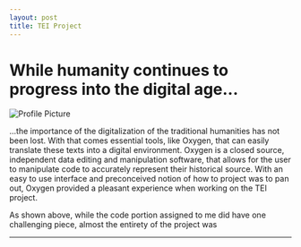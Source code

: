 ```yaml
---
layout: post
title: TEI Project
---
```


# While humanity continues to progress into the digital age...

![Profile Picture](https://NicholasBranch.github.io/NicholasBranch/images/miniprofile.png)

...the importance of the digitalization of the traditional humanities has not been lost. With that comes essential tools, like Oxygen, that can easily translate these texts into a digital environment. Oxygen is a closed source, independent data editing and manipulation software, that allows for the user to manipulate code to accurately represent their historical source. With an easy to use interface and preconceived notion of how to project was to pan out, Oxygen provided a pleasant experience when working on the TEI project. 

As shown above, while the code portion assigned to me did have one challenging piece, almost the entirety of the project was 




---

